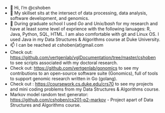 - 👋 Hi, I’m @cshoben
- 👀 My skillset sits at the intersect of data processing, data analysis, software development, and genomics. 
- 🌱 During graduate school I used *Go* and *Unix/bash* for my research and have at least some level of exprience with the following lanuages: R, Java, Python, SQL, HTML. I am also comfortable with git and Linux OS. I used Java in my Data Structures & Algorithms course at Duke University.
- 📫 I can be reached at cshoben(at)gmail.com 
- Check out: https://github.com/vertgenlab/vglDocumentation/tree/master/cshoben to see scripts associated with my doctoral research.
- Check out: https://github.com/vertgenlab/gonomics to see my contributions to an open-source software suite (Gonomics), full of tools to support genomic research written in Go (golang).
- Check out : https://coursework.cs.duke.edu/crs70 to see my projects and mini coding problems from my Data Structures & Algorithms course. 
- Markov model random text generator: https://github.com/cshoben/cs201-p2-markov - Project apart of Data Structures and Algorithms course. 

<!---
cshoben/cshoben is a ✨ special ✨ repository because its `README.md` (this file) appears on your GitHub profile.
You can click the Preview link to take a look at your changes.
--->
